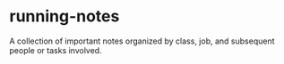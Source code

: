 # running-notes
A collection of important notes organized by class, job, and subsequent people or tasks involved.
